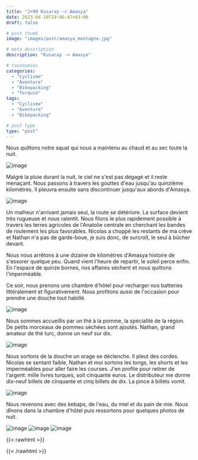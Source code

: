 ```yaml
---
title: "J+99 Kusaray -> Amasya"
date: 2023-04-10T19:06:47+03:00
draft: false

# post thumb
image: "images/post/amasya_montagne.jpg"

# meta description
description: "Kusaray -> Amasya"

# taxonomies
categories:
  - "Cyclisme" 
  - "Aventure" 
  - "Bikepacking"
  - "Turquie" 
tags:
  - "Cyclisme" 
  - "Aventure" 
  - "Bikepacking" 

# post type
type: "post"
---
```


Nous quittons notre squat qui nous a maintenu au chaud et au sec toute la nuit. 

![image](../../images/post/amasya_camp.jpg)

Malgré la pluie durant la nuit, le ciel ne s'est pas dégagé et il reste menaçant. Nous passons à travers les gouttes d'eau jusqu'au quinzième kilomètres. Il pleuvra ensuite sans discontinuer jusqu'aux abords d'Amasya. 

![image](../../images/post/amasya_escargot.jpg)

Un malheur n'arrivant jamais seul, la route se détériore. La surface devient très rugueuse et nous ralentit. Nous filons le plus rapidement possible à travers les terres agricoles de l'Anatolie centrale en cherchant les bandes de roulement les plus favorables. Nicolas a choppé les restants de ma crève et Nathan n'a pas de garde-boue, je suis donc, de surcroît, le seul à bûcher devant. 

Nous nous arrêtons à une dizaine de kilomètres d'Amasya histoire de s'essorer quelque peu. Quand vient l'heure de repartir, le soleil perce enfin. En l'espace de quinze bornes, nos affaires sèchent et nous quittons l'imperméable. 

Ce soir, nous prenons une chambre d'hôtel pour recharger nos batteries littéralement et figurativement. Nous profitons aussi de l'occasion pour prendre une douche tout habillé.

![image](../../images/post/amasya_amoureux.jpg)

Nous sommes accueillis par un thé à la pomme, la spécialité de la région. De petits morceaux de pommes séchées sont ajoutés. Nathan, grand amateur de thé turc, donne un neuf sur dix. 

![image](../../images/post/amasya_the.jpg)

Nous sortons de la douche un orage se déclenche. Il pleut des cordes. Nicolas se sentant faible, Nathan et moi sortons les tongs, les shorts et les imperméables pour aller faire les courses. J'en profite pour retirer de l'argent: mille livres turques, soit cinquante euros. Le distributeur me donne dix-neuf billets de cinquante et cinq billets de dix. La pince à billets vomit. 

![image](../../images/post/amasya_pince.jpg)

Nous revenons avec des kebaps, de l'eau, du miel et du pain de mie. Nous dînons dans la chambre d'hôtel puis ressortons pour quelques photos de nuit. 

![image](../../images/post/amasya_pont.jpg)
![image](../../images/post/amasya_muraille.jpg)
![image](../../images/post/amasya_trou.jpg)

{{< rawhtml >}} 
<div class="strava-embed-placeholder" data-embed-type="activity" data-embed-id="8866954405"></div><script src="https://strava-embeds.com/embed.js"></script>
{{< /rawhtml >}}
